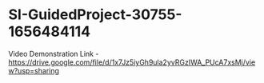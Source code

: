 # SI-GuidedProject-30755-1656484114
Video Demonstration Link - https://drive.google.com/file/d/1x7Jz5iyGh9ula2yvRGzIWA_PUcA7xsMj/view?usp=sharing
